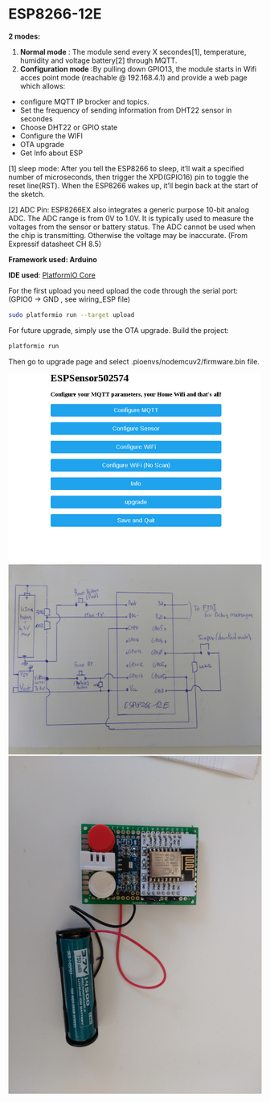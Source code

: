 # ESP8266-12E

**2 modes:**

1.  **Normal mode** : The module send every X secondes[1], temperature, humidity and voltage battery[2] through MQTT.
2.  **Configuration mode** :By pulling down GPIO13, the module starts in Wifi acces point mode (reachable @ 192.168.4.1) and provide a web page which allows:
  * configure MQTT IP brocker and topics.
  * Set the frequency of sending information from DHT22 sensor in secondes  
  * Choose DHT22 or GPIO state
  * Configure the WIFI
  * OTA upgrade  
  * Get Info about ESP

[1] sleep mode: After you tell the ESP8266 to sleep, it’ll wait a specified number of microseconds, then trigger the XPD(GPIO16) pin to toggle the reset line(RST). When the ESP8266 wakes up, it’ll begin back at the start of the sketch.

[2] ADC Pin: ESP8266EX also integrates a generic purpose 10-bit analog ADC. The ADC range is from 0V to 1.0V. It is typically used to measure the voltages from the sensor or battery status. The ADC cannot be used when the chip is transmitting. Otherwise the voltage may be inaccurate. (From Expressif datasheet CH 8.5)


**Framework used: Arduino**

**IDE used**:
[PlatformIO Core](http://platformio.org/get-started/cli)

For the first upload you need upload the code through the serial port:
(GPIO0 -> GND , see wiring_ESP file)
```bash
sudo platformio run --target upload
```
For future upgrade, simply use the OTA upgrade.
Build the project:
``` bash
platformio run 
```
Then go to upgrade page and select .pioenvs/nodemcuv2/firmware.bin file.

![Alt text](./webpage.jpg)
![Alt text](./wiring_ESP.jpg)
![Alt text](./module.jpg)
